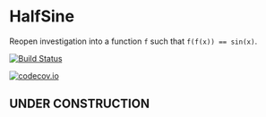 # HalfSine
Reopen investigation into a function `f` such that `f(f(x)) == sin(x)`.



[![Build Status](https://travis-ci.org/scheinerman/HalfSine.jl.svg?branch=master)](https://travis-ci.org/scheinerman/HalfSine.jl)


[![codecov.io](http://codecov.io/github/scheinerman/HalfSine.jl/coverage.svg?branch=master)](http://codecov.io/github/scheinerman/HalfSine.jl?branch=master)

## UNDER CONSTRUCTION
